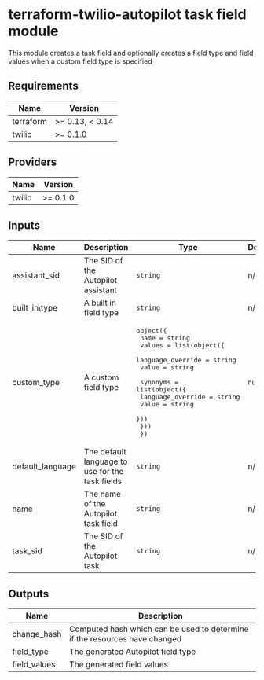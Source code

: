 # terraform-twilio-autopilot task field module

This module creates a task field and optionally creates a field type and field values when a custom field type is specified

## Requirements

| Name      | Version         |
| --------- | --------------- |
| terraform | >= 0.13, < 0.14 |
| twilio    | >= 0.1.0        |

## Providers

| Name   | Version  |
| ------ | -------- |
| twilio | >= 0.1.0 |

## Inputs

| Name             | Description                                     | Type                                                                                                                                                                                                                         | Default | Required |
| ---------------- | ----------------------------------------------- | ---------------------------------------------------------------------------------------------------------------------------------------------------------------------------------------------------------------------------- | ------- | :------: |
| assistant_sid    | The SID of the Autopilot assistant              | `string`                                                                                                                                                                                                                     | n/a     |   yes    |
| built_in\type    | A built in field type                           | `string`                                                                                                                                                                                                                     | n/a     |   yes    |
| custom_type      | A custom field type                             | <pre>object({<br> name = string<br> values = list(object({<br> language_override = string<br> value = string<br><br> synonyms = list(object({<br> language_override = string<br> value = string<br> }))<br> }))<br> })</pre> | `null`  |    no    |
| default_language | The default language to use for the task fields | `string`                                                                                                                                                                                                                     | n/a     |   yes    |
| name             | The name of the Autopilot task field            | `string`                                                                                                                                                                                                                     | n/a     |   yes    |
| task_sid         | The SID of the Autopilot task                   | `string`                                                                                                                                                                                                                     | n/a     |   yes    |

## Outputs

| Name         | Description                                                                |
| ------------ | -------------------------------------------------------------------------- |
| change_hash  | Computed hash which can be used to determine if the resources have changed |
| field_type   | The generated Autopilot field type                                         |
| field_values | The generated field values                                                 |
